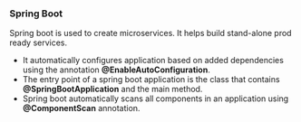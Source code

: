### Spring Boot

Spring boot is used to create microservices.
It helps build stand-alone prod ready services.

+ It automatically configures application based on added dependencies using the annotation **@EnableAutoConfiguration**.
+ The entry point of a spring boot application is the class that contains **@SpringBootApplication** and the main method.
+ Spring boot automatically scans all components in an application using **@ComponentScan** annotation.
 
